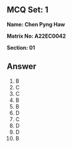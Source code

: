 ## MCQ Set: 1

**Name: Chen Pyng Haw**

**Matrix No: A22EC0042**

**Section: 01**

## Answer
1. B
2. C
3. C
4. B
5. B
6. D
7. C
8. D
9. D
10. B


